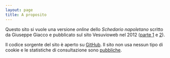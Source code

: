 ```yaml
---
layout: page
title: A proposito
---
```


Questo sito si vuole una versione <i lang="en">online</i> dello <i>Schedario napoletano</i> scritto da Giuseppe Giacco
e pubblicato sul sito Vesuvioweb nel 2012 ([parte 1][p1] e [2][p2]).

[p1]: http://www.vesuvioweb.com/it/2012/01/giuseppe-giacco-schedario-napoletano/
[p2]: http://www.vesuvioweb.com/it/2012/04/02-schedario-napoletano-parte-seconda-di-giuseppe-giacco/

Il codice sorgente del sito è aperto su [GitHub][gh]. Il sito non usa nessun tipo di <span lang="en">cookie</span> e le
statistiche di consultazione sono [pubbliche][pl].


[gh]: https://github.com/Schedario-napoletano
[pl]: https://plausible.io/schedarionapoletano.it
